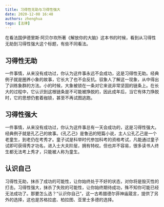 ```yaml
---
title: 习得性无助与习得性强大
date: 2020-12-08 16:48
authors: zhenghua
tags: [法律]
---
```


在看法国伊德里斯·阿贝尔坎所著《解放你的大脑》这本书的时候，看到从习得性无助到习得性强大这个标题，有些不同看法。

## 习得性无助

一件事情，从来没有成功过，你认为这件事永远不会成功，这是习得性无助。经典例子就是圈养小象的故事，它长大了也不会反抗。驭象人了解这一现象，从中得出了训练象群的方法。小的时候，大象被锁在一条对它来说非常坚固的链条上。在长大的过程中，它认识到这根链条是不可能被挣脱的，因此成年后，当它有体力挣脱时，它的思想仍套着枷锁，甚至不再试图逃跑。

## 习得性强大

一件事情，从来没有成功过，你认为这件事总有一天会成功的，这是习得性强大。经典例子就是孔乙己的故事。《孔乙己》是鲁迅的短篇小说，主人公孔乙己是一个老童生，到老仍在考秀才。童子试是科举时代参加科考的资格考试，凡能通过童子试即可获得秀才功名，进入士大夫阶层，拥有特权。但也并不容易，很多读书人终生都无法考上秀才，只能被人称为童生。

## 认识自己

习得性无助，抹杀了成功的可能性，让你始终处于不好的状态，对你将是毁灭性的打击。习得性强大，抹杀了失败的可能性，让你始终期待成功，殊不知你可能已经无法成功了。那要怎么选？“认识你自己”，这一古希腊德尔菲神庙箴言，提供了另外的选择，这也是苏格拉底、柏拉图、亚里士多德的选择。
